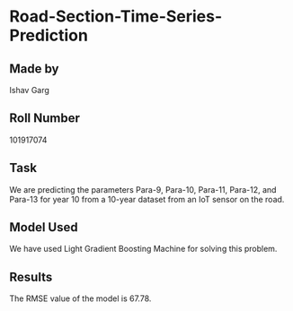 # Road-Section-Time-Series-Prediction 

## Made by 
Ishav Garg

## Roll Number
101917074

## Task 
We are predicting the parameters Para-9, Para-10, Para-11, Para-12, and Para-13 for year 10 from a 10-year dataset from an IoT sensor on the road.

## Model Used 
We have used Light Gradient Boosting Machine for solving this problem.

## Results
The RMSE value of the model is 67.78.
